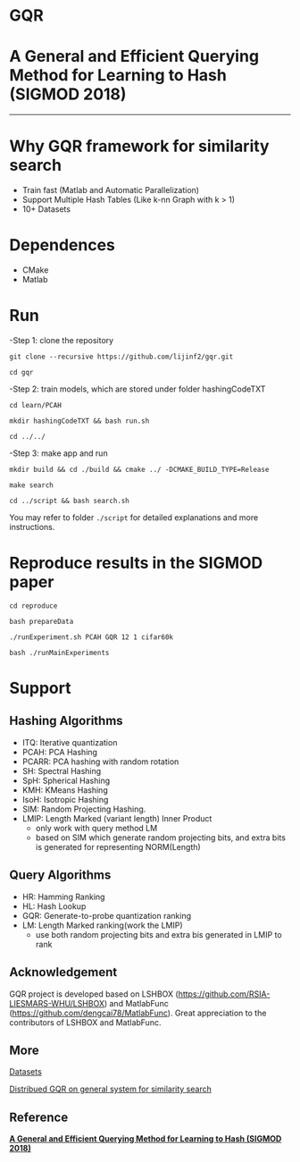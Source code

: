 GQR
==========
# A General and Efficient Querying Method for Learning to Hash (SIGMOD 2018)
-----------------------------------------------------------------------------------------------------------------
# Why GQR framework for similarity search
- Train fast (Matlab and Automatic Parallelization)
- Support Multiple Hash Tables (Like k-nn Graph with k > 1)
- 10+ Datasets


# Dependences
- CMake
- Matlab

# Run
-Step 1: clone the repository

    git clone --recursive https://github.com/lijinf2/gqr.git

    cd gqr

-Step 2: train models, which are stored under folder hashingCodeTXT

    cd learn/PCAH

    mkdir hashingCodeTXT && bash run.sh

    cd ../../

-Step 3: make app and run 

    mkdir build && cd ./build && cmake ../ -DCMAKE_BUILD_TYPE=Release

    make search

    cd ../script && bash search.sh

You may refer to folder `./script` for detailed explanations and more instructions.

# Reproduce results in the SIGMOD paper
    cd reproduce

    bash prepareData

    ./runExperiment.sh PCAH GQR 12 1 cifar60k

    bash ./runMainExperiments
  
# Support
## Hashing Algorithms
- ITQ: Iterative quantization
- PCAH: PCA Hashing
- PCARR: PCA hashing with random rotation
- SH: Spectral Hashing
- SpH: Spherical Hashing
- KMH: KMeans Hashing
- IsoH: Isotropic Hashing
- SIM: Random Projecting Hashing.
- LMIP: Length Marked (variant length) Inner Product
    - only work with query method LM
    - based on SIM which generate random projecting bits, and extra bits is generated for representing NORM(Length)

## Query Algorithms
- HR: Hamming Ranking
- HL: Hash Lookup
- GQR: Generate-to-probe quantization ranking
- LM: Length Marked ranking(work the LMIP)
    - use both random projecting bits and extra bis generated in LMIP to rank

## Acknowledgement
GQR project is developed based on LSHBOX (https://github.com/RSIA-LIESMARS-WHU/LSHBOX) and MatlabFunc (https://github.com/dengcai78/MatlabFunc). Great appreciation to the contributors of LSHBOX and MatlabFunc. 

## More
[Datasets](http://www.cse.cuhk.edu.hk/systems/hash/gqr/datasets.html)

[Distribued GQR on general system for similarity search](https://github.com/lijinf2/losha)

## Reference 
**[A General and Efficient Querying Method for Learning to Hash (SIGMOD 2018)](http://appsrv.cse.cuhk.edu.hk/~jfli/paper/2018/l2h.pdf)**

